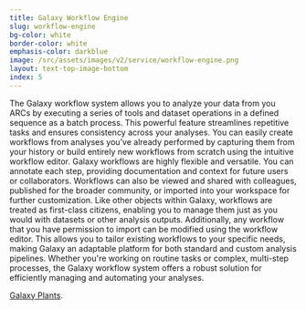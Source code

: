 ```yaml
---
title: Galaxy Workflow Engine
slug: workflow-engine 
bg-color: white
border-color: white
emphasis-color: darkblue
image: /src/assets/images/v2/service/workflow-engine.png
layout: text-top-image-bottom
index: 5
---
```


The Galaxy workflow system allows you to analyze your data from you ARCs by executing a series of tools and dataset operations in a defined sequence as a batch process. 
This powerful feature streamlines repetitive tasks and ensures consistency across your analyses. 
You can easily create workflows from analyses you’ve already performed by capturing them from your history or build entirely new workflows from scratch using the intuitive workflow editor. 
Galaxy workflows are highly flexible and versatile. 
You can annotate each step, providing documentation and context for future users or collaborators. 
Workflows can also be viewed and shared with colleagues, published for the broader community, or imported into your workspace for further customization. 
Like other objects within Galaxy, workflows are treated as first-class citizens, enabling you to manage them just as you would with datasets or other analysis outputs. 
Additionally, any workflow that you have permission to import can be modified using the workflow editor. 
This allows you to tailor existing workflows to your specific needs, making Galaxy an adaptable platform for both standard and custom analysis pipelines. 
Whether you're working on routine tasks or complex, multi-step processes, the Galaxy workflow system offers a robust solution for efficiently managing and automating your analyses. 

[Galaxy Plants](https://plants.usegalaxy.eu/).
